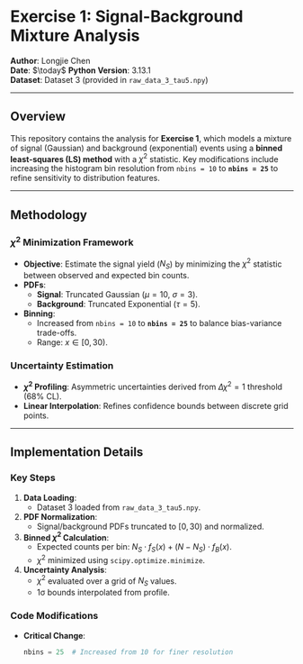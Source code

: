 # Exercise 1: Signal-Background Mixture Analysis

**Author**: Longjie Chen  
**Date**: $\today$ 
**Python Version**: 3.13.1  
**Dataset**: Dataset 3 (provided in `raw_data_3_tau5.npy`)  

---

## Overview
This repository contains the analysis for **Exercise 1**, which models a mixture of signal (Gaussian) and background (exponential) events using a **binned least-squares (LS) method** with a $\chi^2$ statistic. Key modifications include increasing the histogram bin resolution from `nbins = 10` to **`nbins = 25`** to refine sensitivity to distribution features.

---

## Methodology
### $\chi^2$ Minimization Framework
- **Objective**: Estimate the signal yield ($N_S$) by minimizing the $\chi^2$ statistic between observed and expected bin counts.  
- **PDFs**:  
  - **Signal**: Truncated Gaussian ($\mu = 10$, $\sigma = 3$).  
  - **Background**: Truncated Exponential ($\tau = 5$).  
- **Binning**:  
  - Increased from `nbins = 10` to **`nbins = 25`** to balance bias-variance trade-offs.  
  - Range: $x \in [0, 30)$.  

### Uncertainty Estimation  
- **$\chi^2$ Profiling**: Asymmetric uncertainties derived from $\Delta\chi^2 = 1$ threshold (68% CL).  
- **Linear Interpolation**: Refines confidence bounds between discrete grid points.  

---

## Implementation Details
### Key Steps  
1. **Data Loading**:  
   - Dataset 3 loaded from `raw_data_3_tau5.npy`.  
2. **PDF Normalization**:  
   - Signal/background PDFs truncated to $[0, 30)$ and normalized.  
3. **Binned $\chi^2$ Calculation**:  
   - Expected counts per bin: $N_S \cdot f_S(x) + (N - N_S) \cdot f_B(x)$.  
   - $\chi^2$ minimized using `scipy.optimize.minimize`.  
4. **Uncertainty Analysis**:  
   - $\chi^2$ evaluated over a grid of $N_S$ values.  
   - 1σ bounds interpolated from profile.  

### Code Modifications  
- **Critical Change**:  
  ```python
  nbins = 25  # Increased from 10 for finer resolution
